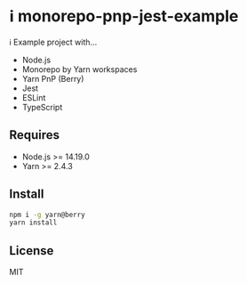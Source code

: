 # ℹ️ monorepo-pnp-jest-example

ℹ️ Example project with...

- Node.js
- Monorepo by Yarn workspaces
- Yarn PnP (Berry)
- Jest
- ESLint
- TypeScript

## Requires

- Node.js >= 14.19.0
- Yarn >= 2.4.3

## Install

```sh
npm i -g yarn@berry
yarn install
```

## License

MIT
